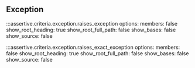 ## Exception

:::assertive.criteria.exception.raises_exception
    options:
        members: false
        show_root_heading: true
        show_root_full_path: false
        show_bases: false
        show_source: false


:::assertive.criteria.exception.raises_exact_exception
    options:
        members: false
        show_root_heading: true
        show_root_full_path: false
        show_bases: false
        show_source: false

